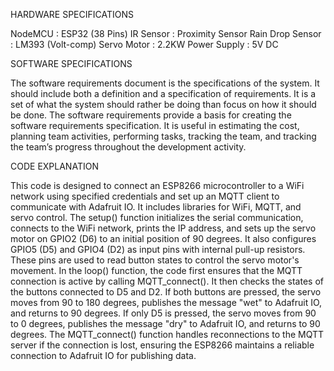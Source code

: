 HARDWARE SPECIFICATIONS   
  
NodeMCU   	        :   	ESP32 (38 Pins) 
IR Sensor   	      :   	Proximity Sensor 
Rain Drop Sensor   	:     LM393 (Volt-comp)
Servo Motor         :     2.2KW
Power Supply        :     5V DC

SOFTWARE SPECIFICATIONS   
	   
The software requirements document is the specifications of the system. 
It should include both a definition and a specification of requirements. 
It is a set of what the system should rather be doing than focus on how it should be done. 
The software requirements provide a basis for creating the software requirements specification.
 It is useful in estimating the cost, planning team activities, performing tasks, tracking the team, and 
tracking the team’s progress throughout the development activity.


CODE EXPLANATION 

This code is designed to connect an ESP8266 microcontroller to a WiFi network using specified credentials and set up an MQTT client to communicate with Adafruit IO.
It includes libraries for WiFi, MQTT, and servo control. The setup() function initializes the serial communication, connects to the WiFi network, prints the IP address, 
and sets up the servo motor on GPIO2 (D6) to an initial position of 90 degrees. It also configures GPIO5 (D5) and GPIO4 (D2) as input pins with internal pull-up resistors.
These pins are used to read button states to control the servo motor's movement.
In the loop() function, the code first ensures that the MQTT connection is active by calling MQTT_connect(). 
It then checks the states of the buttons connected to D5 and D2. If both buttons are pressed, the servo moves from 90 to 180 degrees, publishes the message "wet" to Adafruit IO,
and returns to 90 degrees. If only D5 is pressed, the servo moves from 90 to 0 degrees, publishes the message "dry" to Adafruit IO, and returns to 90 degrees. The MQTT_connect()
function handles reconnections to the MQTT server if the connection is lost, ensuring the ESP8266 maintains a reliable connection to Adafruit IO for publishing data.
